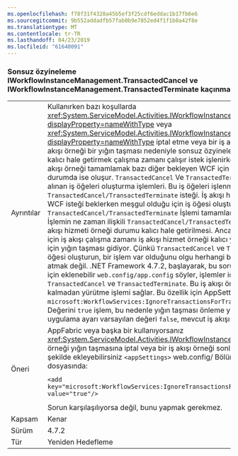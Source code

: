```yaml
---
ms.openlocfilehash: f78f31f4328a45b5ef3f25cdf6eddac1b17fb6e6
ms.sourcegitcommit: 9b552addadfb57fab0b9e7852ed4f1f1b8a42f8e
ms.translationtype: MT
ms.contentlocale: tr-TR
ms.lasthandoff: 04/23/2019
ms.locfileid: "61640091"
---
```

### <a name="avoiding-endless-recursion-for-iworkflowinstancemanagementtransactedcancel-and-iworkflowinstancemanagementtransactedterminate"></a>Sonsuz özyineleme IWorkflowInstanceManagement.TransactedCancel ve IWorkflowInstanceManagement.TransactedTerminate kaçınma

|   |   |
|---|---|
|Ayrıntılar|Kullanırken bazı koşullarda <xref:System.ServiceModel.Activities.IWorkflowInstanceManagement.TransactedCancel%2A?displayProperty=nameWithType> veya <xref:System.ServiceModel.Activities.IWorkflowInstanceManagement.TransactedTerminate%2A?displayProperty=nameWithType> iptal etme veya bir iş akışı sonlandırılmak API'leri hizmet örneği, iş akışı örneği bir yığın taşması nedeniyle sonsuz özyineleme karşılaşabilirsiniz olduğunda <code>Workflow</code> kalıcı hale getirmek çalışma zamanı çalışır istek işlenirken bir parçası olarak hizmet örneği. Sorun iş akışı örneği tamamlamak bazı diğer bekleyen WCF için başka bir hizmete istek burada bekleyen bir durumda ise oluşur. <code>TransactedCancel</code> Ve <code>TransactedTerminate</code> iş akışı hizmet örneği için sıraya alınan iş öğeleri oluşturma işlemleri. Bu iş öğeleri işlenmesini bir parçası olarak yürütülmez <code>TransactedCancel/TransactedTerminate</code> isteği. İş akışı hizmet örneği tamamlamak diğer bekleyen WCF isteği beklerken meşgul olduğu için iş öğesi oluşturuldu kuyruğa alınmış olarak kalır. <code>TransactedCancel/TransactedTerminate</code> İşlemi tamamlandıktan ve denetim, istemciye döndürülür. İşlemin ne zaman ilişkili <code>TransactedCancel/TransactedTerminate</code> tamamlama girişiminde işlemi, bu iş akışı hizmeti örneği durumu kalıcı hale getirilmesi. Ancak yoktur çünkü bir bekleyen <code>WCF</code> istek örneği için iş akışı çalışma zamanı iş akışı hizmet örneği kalıcı yapılamıyor ve bir sonsuz özyineleme döngü için yığın taşması gidiyor. Çünkü <code>TransactedCancel</code> ve <code>TransactedTerminate</code> yalnızca bellekte bir iş öğesi oluşturun, bir işlem var olduğunu olgu herhangi bir etkisi yoktur. Bir geri alma işlemi, iş öğesini atmak değil. .NET Framework 4.7.2, başlayarak, bu sorunu gidermek için hazırladık bir <code>AppSetting</code> için eklenebilir <code>web.config/app.config</code> söyler, işlemler için yoksaymak için iş akışı hizmeti <code>TransactedCancel</code> ve <code>TransactedTerminate</code>. Bu iş akışı örneği kalıcı hale getirmek beklemenize gerek kalmadan yürütme işlemi sağlar. Bu özellik için AppSetting adlı <code>microsoft:WorkflowServices:IgnoreTransactionsForTransactedCancelAndTransactedTerminate</code>. Değerini <code>true</code> işlem, bu nedenle yığın taşması önleme yoksayılmalıdır olduğunu gösterir. Bu uygulama ayarı varsayılan değeri <code>false</code>, mevcut iş akışı hizmet örneklerine etkilenmez.|
|Öneri|AppFabric veya başka bir kullanıyorsanız <xref:System.ServiceModel.Activities.IWorkflowInstanceManagement> istemci ve bu iş akışı hizmet örneği yığın taşmasına iptal veya bir iş akışı örneği sonlandırmak çalışırken karşılaşıldığında, şu şekilde ekleyebilirsiniz <code>&lt;appSettings&gt;</code> web.config/ Bölümü İş akışı hizmeti için app.config dosyasında:<pre><code class="lang-xml">&lt;add key=&quot;microsoft:WorkflowServices:IgnoreTransactionsForTransactedCancelAndTransactedTerminate&quot; value=&quot;true&quot;/&gt;&#13;&#10;</code></pre>Sorun karşılaşılıyorsa değil, bunu yapmak gerekmez.|
|Kapsam|Kenar|
|Sürüm|4.7.2|
|Tür|Yeniden Hedefleme|
